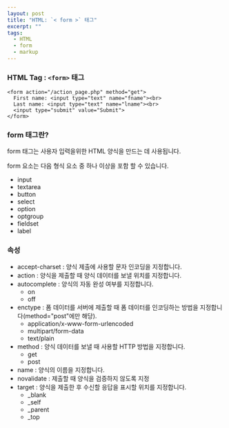 ```yaml
---
layout: post
title: "HTML: `< form >` 태그"
excerpt: ""
tags: 
  - HTML
  - form
  - markup
---
```


### HTML Tag : `<form>` 태그
```
<form action="/action_page.php" method="get">
  First name: <input type="text" name="fname"><br>
  Last name: <input type="text" name="lname"><br>
  <input type="submit" value="Submit">
</form>
```
### form 태그란?

form 태그는 사용자 입력을위한 HTML 양식을 만드는 데 사용됩니다.

form 요소는 다음 형식 요소 중 하나 이상을 포함 할 수 있습니다.

+ input
+ textarea
+ button
+ select
+ option
+ optgroup
+ fieldset
+ label

### 속성

+ accept-charset : 양식 제출에 사용할 문자 인코딩을 지정합니다.
+ action : 양식을 제출할 때 양식 데이터를 보낼 위치를 지정합니다.
+ autocomplete : 양식의 자동 완성 여부를 지정합니다.
  - on
  - off
+ enctype : 폼 데이터를 서버에 제출할 때 폼 데이터를 인코딩하는 방법을 지정합니다(method="post"에만 해당).
  - application/x-www-form-urlencoded
  - multipart/form-data
  - text/plain
+ method : 양식 데이터를 보낼 때 사용할 HTTP 방법을 지정합니다.
  - get
  - post
+ name : 양식의 이름을 지정합니다.
+ novalidate : 제출할 때 양식을 검증하지 않도록 지정
+ target : 양식을 제출한 후 수신할 응답을 표시할 위치를 지정합니다.
  - _blank
  - _self
  - _parent
  - _top

